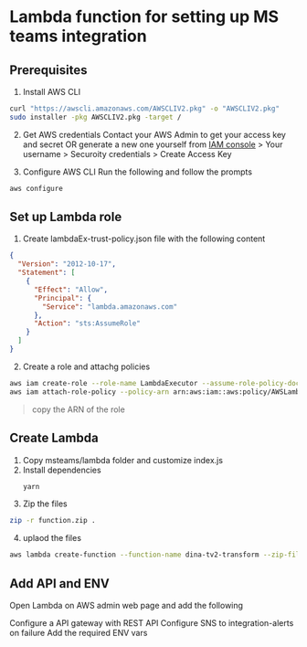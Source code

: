 # Lambda function for setting up MS teams integration

## Prerequisites
1. Install AWS CLI
```sh
curl "https://awscli.amazonaws.com/AWSCLIV2.pkg" -o "AWSCLIV2.pkg"
sudo installer -pkg AWSCLIV2.pkg -target /
```

2. Get AWS credentials
Contact your AWS Admin to get your access key and secret OR generate a new one yourself from [IAM console](https://console.aws.amazon.com/iam/home) > Your username > Securoity credentials > Create Access Key


3. Configure AWS CLI
Run the following and follow the prompts

```sh
aws configure
```

## Set up Lambda role

1. Create lambdaEx-trust-policy.json file with the following content

```json
{
  "Version": "2012-10-17",
  "Statement": [
    {
      "Effect": "Allow",
      "Principal": {
        "Service": "lambda.amazonaws.com"
      },
      "Action": "sts:AssumeRole"
    }
  ]
}
```

2. Create a role and attachg policies
```sh
aws iam create-role --role-name LambdaExecutor --assume-role-policy-document file://lambda-ex-trust-policy.json
aws iam attach-role-policy --policy-arn arn:aws:iam::aws:policy/AWSLambdaExecute --role-name LambdaExecutor
```
> copy the ARN of the role 


## Create Lambda
1. Copy msteams/lambda folder and customize index.js
2. Install dependencies
    ```sh
    yarn
    ```
3. Zip the files
```sh
zip -r function.zip .
```

4. uplaod the files
```sh
aws lambda create-function --function-name dina-tv2-transform --zip-file fileb://function.zip --handler index.handler --runtime nodejs12.x --role arn:aws:iam::570397503715:role/LambdaExecutor
```

## Add API and ENV
Open Lambda on AWS admin web page and add the following 

Configure a API gateway with REST API
Configure SNS to integration-alerts on failure
Add the required ENV vars
